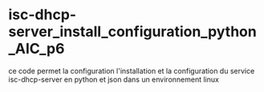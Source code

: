 # isc-dhcp-server_install_configuration_python_AIC_p6
ce code permet la configuration l'installation et la configuration du service isc-dhcp-server en python et json dans un environnement linux
